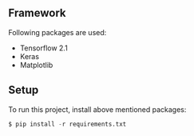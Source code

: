 ## Framework
Following packages are used:
* Tensorflow 2.1
* Keras 
* Matplotlib

## Setup
To run this project, install above mentioned packages:
```python
$ pip install -r requirements.txt
```

